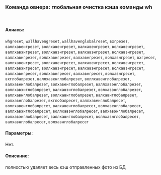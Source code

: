 ### **Команда овнера: глобальная очистка кэша команды wh**
<br>

#### **Алиасы**:
`whgreset`, `wallhavengreset`, `wallhavenglobalreset`, `вхгрезет`, `валлхавенгрезет`, `воллхавенгрезет`, `валхавенгрезет`, `волхавенгрезет`, `валлхавэнгрезет`, `воллхавэнгрезет`, `валхавэнгрезет`, `волхавэнгрезет`, `валлхавнгрезет`, `воллхавнгрезет`, `валхавнгрезет`, `волхавнгрезет`, `вхгресет`, `валлхавенгресет`, `воллхавенгресет`, `валхавенгресет`, `волхавенгресет`, `валлхавэнгресет`, `воллхавэнгресет`, `валхавэнгресет`, `волхавэнгресет`, `валлхавнгресет`, `воллхавнгресет`, `валхавнгресет`, `волхавнгресет`, `вхглобалрезет`, `валлхавенглобалрезет`, `воллхавенглобалрезет`, `валхавенглобалрезет`, `волхавенглобалрезет`, `валлхавэнглобалрезет`, `воллхавэнглобалрезет`, `валхавэнглобалрезет`, `волхавэнглобалрезет`, `валлхавнглобалрезет`, `воллхавнглобалрезет`, `валхавнглобалрезет`, `волхавнглобалрезет`, `вхглобалресет`, `валлхавенглобалресет`, `воллхавенглобалресет`, `валхавенглобалресет`, `волхавенглобалресет`, `валлхавэнглобалресет`, `воллхавэнглобалресет`, `валхавэнглобалресет`, `волхавэнглобалресет`, `валлхавнглобалресет`, `воллхавнглобалресет`, `валхавнглобалресет`, `волхавнглобалресет`


#### **Параметры**:
Нет.


#### **Описание**:
полностью удаляет весь кэш отправленных фото из БД
